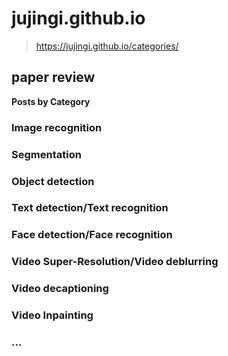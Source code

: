 # jujingi.github.io

> https://jujingi.github.io/categories/

## paper review

**Posts by Category**

### Image recognition

### Segmentation

### Object detection

### Text detection/Text recognition

### Face detection/Face recognition

### Video Super-Resolution/Video deblurring

### Video decaptioning

### Video Inpainting

### ...

